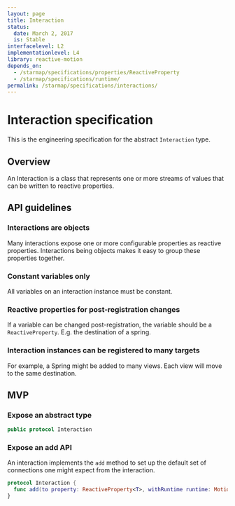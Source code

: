 ```yaml
---
layout: page
title: Interaction
status:
  date: March 2, 2017
  is: Stable
interfacelevel: L2
implementationlevel: L4
library: reactive-motion
depends_on:
  - /starmap/specifications/properties/ReactiveProperty
  - /starmap/specifications/runtime/
permalink: /starmap/specifications/interactions/
---
```


# Interaction specification

This is the engineering specification for the abstract `Interaction` type.

## Overview

An Interaction is a class that represents one or more streams of values that can be written to
reactive properties.

## API guidelines

### Interactions are objects

Many interactions expose one or more configurable properties as reactive properties. Interactions being objects makes it easy to group these properties together.

### Constant variables only

All variables on an interaction instance must be constant.

### Reactive properties for post-registration changes

If a variable can be changed post-registration, the variable should be a `ReactiveProperty`. E.g.
the destination of a spring.

### Interaction instances can be registered to many targets

For example, a Spring might be added to many views. Each view will move to the same destination.

## MVP

### Expose an abstract type

```swift
public protocol Interaction
```

### Expose an add API

An interaction implements the `add` method to set up the default set of connections one might
expect from the interaction.

```swift
protocol Interaction {
  func add(to property: ReactiveProperty<T>, withRuntime runtime: MotionRuntime)
}
```
